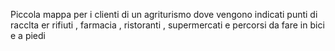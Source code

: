 Piccola mappa per i clienti di un agriturismo dove vengono indicati punti di racclta er rifiuti , farmacia , ristoranti , supermercati e percorsi da fare in bici e a piedi
